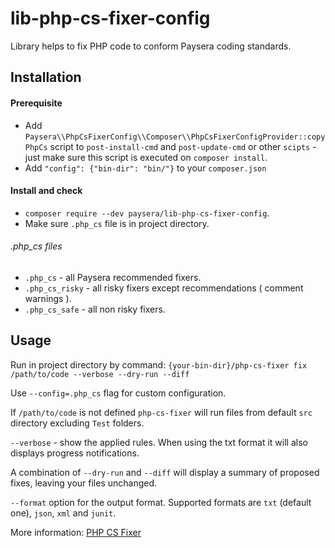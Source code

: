 # lib-php-cs-fixer-config
Library helps to fix PHP code to conform Paysera coding standards.

## Installation

#### Prerequisite

* Add `Paysera\\PhpCsFixerConfig\\Composer\\PhpCsFixerConfigProvider::copyPhpCs` script to `post-install-cmd` and `post-update-cmd`
 or other `scipts` - just make sure this script is executed on `composer install`.
* Add `"config": {"bin-dir": "bin/"}` to your `composer.json`

#### Install and check
* `composer require --dev paysera/lib-php-cs-fixer-config`.
* Make sure `.php_cs` file is in project directory.

###### .php_cs files
* `.php_cs` - all Paysera recommended fixers.
* `.php_cs_risky` - all risky fixers except recommendations ( comment warnings ).
* `.php_cs_safe` - all non risky fixers.

## Usage

Run in project directory by command: `{your-bin-dir}/php-cs-fixer fix /path/to/code --verbose --dry-run --diff`

Use `--config=.php_cs` flag for custom configuration.

If `/path/to/code` is not defined `php-cs-fixer` will run files from default `src` directory excluding `Test` folders.

`--verbose` - show the applied rules. When using the txt format it will also displays progress notifications.

A combination of `--dry-run` and `--diff` will display a summary of proposed fixes, leaving your files unchanged.

`--format` option for the output format. Supported formats are `txt` (default one), `json`, `xml` and `junit`.


More information: [PHP CS Fixer](https://github.com/FriendsOfPHP/PHP-CS-Fixer)
